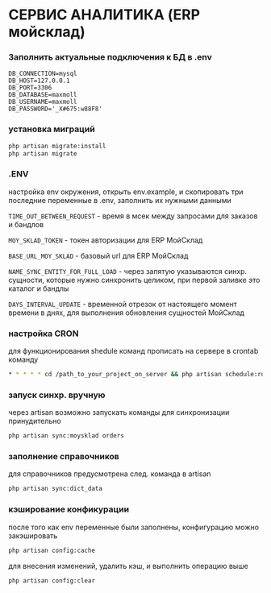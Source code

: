 # СЕРВИС АНАЛИТИКА (ERP мойсклад)

### Заполнить актуальные подключения к БД в .env

```dotenv
DB_CONNECTION=mysql
DB_HOST=127.0.0.1
DB_PORT=3306
DB_DATABASE=maxmoll
DB_USERNAME=maxmoll
DB_PASSWORD='_X#675:w88F8'
```

### установка миграций

```bash
php artisan migrate:install
php artisan migrate
```

### .ENV

настройка env окружения, открыть env.example, и скопировать три последние переменные в .env, заполнить их нужными данными

`TIME_OUT_BETWEEN_REQUEST` - время в мсек между запросами для заказов и бандлов

`MOY_SKLAD_TOKEN` - токен авторизации для ERP МойСклад 

`BASE_URL_MOY_SKLAD` - базовый url для ERP МойСклад 

`NAME_SYNC_ENTITY_FOR_FULL_LOAD` - через запятую указываются синхр. сущности, которые нужно синхронить целиком, при первой заливке это каталог и бандлы

`DAYS_INTERVAL_UPDATE` - временной отрезок от настоящего момент времени в днях, для выполнения обновления сущностей МойСклад

### настройка CRON

для функционирования shedule команд прописать на сервере в crontab команду

```bash
* * * * * cd /path_to_your_project_on_server && php artisan schedule:run >> /dev/null 2>&1
```

### запуск синхр. вручную

через artisan возможно запускать команды для синхронизации принудительно

```bash
php artisan sync:moysklad orders
```

### заполнение справочников

для справочников предусмотрена след. команда в artisan

```bash
php artisan sync:dict_data
```

### кэширование конфикурации

после того как env переменные были заполнены, конфигурацию можно закэшировать

```bash
php artisan config:cache
```

для внесения изменений, удалить кэш, и выполнить операцию выше

```bash
php artisan config:clear
```





